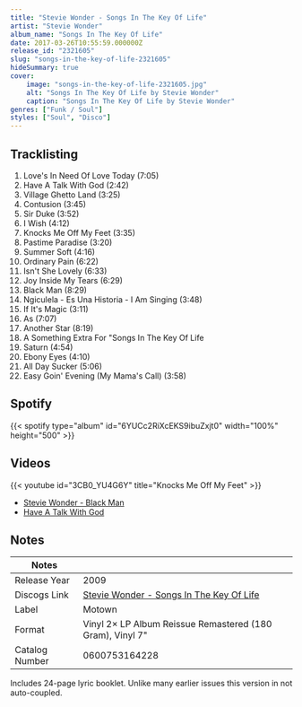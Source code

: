 ```yaml
---
title: "Stevie Wonder - Songs In The Key Of Life"
artist: "Stevie Wonder"
album_name: "Songs In The Key Of Life"
date: 2017-03-26T10:55:59.000000Z
release_id: "2321605"
slug: "songs-in-the-key-of-life-2321605"
hideSummary: true
cover:
    image: "songs-in-the-key-of-life-2321605.jpg"
    alt: "Songs In The Key Of Life by Stevie Wonder"
    caption: "Songs In The Key Of Life by Stevie Wonder"
genres: ["Funk / Soul"]
styles: ["Soul", "Disco"]
---
```


## Tracklisting
1. Love's In Need Of Love Today (7:05)
2. Have A Talk With God (2:42)
3. Village Ghetto Land (3:25)
4. Contusion (3:45)
5. Sir Duke (3:52)
6. I Wish (4:12)
7. Knocks Me Off My Feet (3:35)
8. Pastime Paradise (3:20)
9. Summer Soft (4:16)
10. Ordinary Pain (6:22)
11. Isn't She Lovely (6:33)
12. Joy Inside My Tears (6:29)
13. Black Man (8:29)
14. Ngiculela - Es Una Historia - I Am Singing (3:48)
15. If It's Magic (3:11)
16. As (7:07)
17. Another Star (8:19)
18. A Something Extra For "Songs In The Key Of Life
19. Saturn (4:54)
20. Ebony Eyes (4:10)
21. All Day Sucker (5:06)
22. Easy Goin' Evening (My Mama's Call) (3:58)


## Spotify
{{< spotify type="album" id="6YUCc2RiXcEKS9ibuZxjt0" width="100%" height="500" >}}



## Videos
{{< youtube id="3CB0_YU4G6Y" title="Knocks Me Off My Feet" >}}
- [Stevie Wonder - Black Man](https://www.youtube.com/watch?v=pEoE2UQXduA)
- [Have A Talk With God](https://www.youtube.com/watch?v=XrLe6MSjBzg)

## Notes
| Notes          |             |
| ---------------| ----------- |
| Release Year   | 2009 |
| Discogs Link   | [Stevie Wonder - Songs In The Key Of Life](https://www.discogs.com/release/2321605-Stevie-Wonder-Songs-In-The-Key-Of-Life) |
| Label          | Motown |
| Format         | Vinyl 2× LP Album Reissue Remastered (180 Gram), Vinyl 7" |
| Catalog Number | 0600753164228 |

Includes 24-page lyric booklet. Unlike many earlier issues this version in not auto-coupled.
